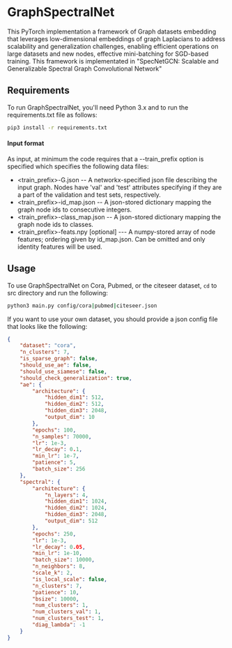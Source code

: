 # GraphSpectralNet

This PyTorch implementation a framework of Graph datasets embedding that leverages low-dimensional embeddings of graph Laplacians to address scalability and generalization challenges, enabling efficient operations on large datasets and new nodes, effective mini-batching for SGD-based training.
This framework is implementated in "SpecNetGCN: Scalable and Generalizable Spectral Graph Convolutional Network"


## Requirements

To run GraphSpectralNet, you'll need Python 3.x and to run the requirements.txt file as follows: <br>

```bash
pip3 install -r requirements.txt
```

#### Input format
As input, at minimum the code requires that a --train_prefix option is specified which specifies the following data files:

* <train_prefix>-G.json -- A networkx-specified json file describing the input graph. Nodes have 'val' and 'test' attributes specifying if they are a part of the validation and test sets, respectively.
* <train_prefix>-id_map.json -- A json-stored dictionary mapping the graph node ids to consecutive integers.
* <train_prefix>-class_map.json -- A json-stored dictionary mapping the graph node ids to classes.
* <train_prefix>-feats.npy [optional] --- A numpy-stored array of node features; ordering given by id_map.json. Can be omitted and only identity features will be used.

## Usage

To use GraphSpectralNet on Cora, Pubmed, or the citeseer dataset, `cd` to src directory and run the following:

```bash
python3 main.py config/cora|pubmed|citeseer.json
```
If you want to use your own dataset, you should provide a json config file that looks like the following:

```json
{
    "dataset": "cora",
    "n_clusters": 7,
    "is_sparse_graph": false,
    "should_use_ae": false,
    "should_use_siamese": false,
    "should_check_generalization": true,
    "ae": {
        "architecture": {
            "hidden_dim1": 512,
            "hidden_dim2": 512,
            "hidden_dim3": 2048,
            "output_dim": 10
        },
        "epochs": 100,
        "n_samples": 70000,
        "lr": 1e-3,
        "lr_decay": 0.1,
        "min_lr": 1e-7,
        "patience": 5,
        "batch_size": 256
    },
    "spectral": {
        "architecture": {
            "n_layers": 4,
            "hidden_dim1": 1024,
            "hidden_dim2": 1024,
            "hidden_dim3": 2048,
            "output_dim": 512
        },
        "epochs": 250,
        "lr": 1e-3,
        "lr_decay": 0.05,
        "min_lr": 1e-10,
        "batch_size": 10000,
        "n_neighbors": 8,
        "scale_k": 2,
        "is_local_scale": false,
        "n_clusters": 7,
        "patience": 10,
        "bsize": 10000,
        "num_clusters": 1,
        "num_clusters_val": 1,
        "num_clusters_test": 1,
        "diag_lambda": -1
    }
}

```

